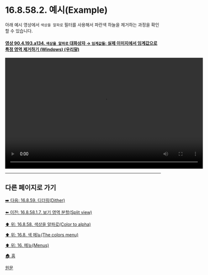 # 16.8.58.2. 예시(Example)
아래 예시 영상에서 `색상을 알파로` 필터를 사용해서 파란색 하늘을 제거하는 과정을 확인할 수 있습니다.

<a id="90-04-193-a134"></a>

#### [영상 90.4.193.a134. `색상을 알파로` 대화상자 → `임계값들`: 실제 이미지에서 임계값으로 특정 영역 제거하기 (Windows) (우리말)](./90-04-0193-color_to_alpha.md#90-04-193-a134)
<video controls="controls" width="640" height="360" src="https://github.com/user-attachments/assets/e4ad4ba8-3623-4340-9586-050e15db0179"></video>

***

## 다른 페이지로 가기

[➡️ 다음: 16.8.59. 디더링(Dither)](./16-08-59-00-dither.md)

[⬅️ 이전: 16.8.58.1.7. 보기 영역 분할(Split view)](./16-08-58-01-07-split_view.md)

[⬆️ 위: 16.8.58. 색상을 알파로(Color to alpha)](./16-08-58-00-color-to-alpha.md)

[⬆️ 위: 16.8. 색 메뉴(The colors menu)](./16-08-00-the-colors-menu.md)

[⬆️ 위: 16. 메뉴(Menus)](./16-00-menus.md)

[🏠 홈](./00-home.md)

[원문](https://docs.gimp.org/2.10/ko/gimp-filter-color-to-alpha.html#idm34439)